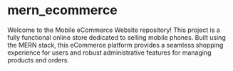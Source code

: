# mern_ecommerce

Welcome to the Mobile eCommerce Website repository! This project is a fully functional online store dedicated to selling mobile phones. Built using the MERN stack, this eCommerce platform provides a seamless shopping experience for users and robust administrative features for managing products and orders.
